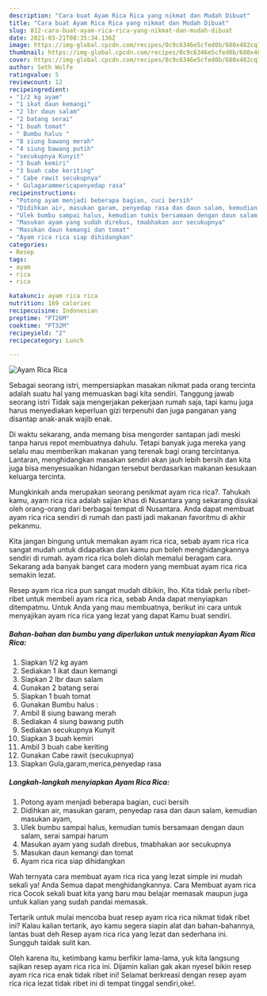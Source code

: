 ```yaml
---
description: "Cara buat Ayam Rica Rica yang nikmat dan Mudah Dibuat"
title: "Cara buat Ayam Rica Rica yang nikmat dan Mudah Dibuat"
slug: 812-cara-buat-ayam-rica-rica-yang-nikmat-dan-mudah-dibuat
date: 2021-03-21T08:35:34.136Z
image: https://img-global.cpcdn.com/recipes/0c9c6346e5cfed0b/680x482cq70/ayam-rica-rica-foto-resep-utama.jpg
thumbnail: https://img-global.cpcdn.com/recipes/0c9c6346e5cfed0b/680x482cq70/ayam-rica-rica-foto-resep-utama.jpg
cover: https://img-global.cpcdn.com/recipes/0c9c6346e5cfed0b/680x482cq70/ayam-rica-rica-foto-resep-utama.jpg
author: Seth Wolfe
ratingvalue: 5
reviewcount: 12
recipeingredient:
- "1/2 kg ayam"
- "1 ikat daun kemangi"
- "2 lbr daun salam"
- "2 batang serai"
- "1 buah tomat"
- " Bumbu halus "
- "8 siung bawang merah"
- "4 siung bawang putih"
- "secukupnya Kunyit"
- "3 buah kemiri"
- "3 buah cabe keriting"
- " Cabe rawit secukupnya"
- " Gulagarammericapenyedap rasa"
recipeinstructions:
- "Potong ayam menjadi beberapa bagian, cuci bersih"
- "Didihkan air, masukan garam, penyedap rasa dan daun salam, kemudian masukan ayam,"
- "Ulek bumbu sampai halus, kemudian tumis bersamaan dengan daun salam, serai sampai harum"
- "Masukan ayam yang sudah direbus, tmabhakan aor secukupnya"
- "Masukan daun kemangi dan tomat"
- "Ayam rica rica siap dihidangkan"
categories:
- Resep
tags:
- ayam
- rica
- rica

katakunci: ayam rica rica 
nutrition: 169 calories
recipecuisine: Indonesian
preptime: "PT26M"
cooktime: "PT32M"
recipeyield: "2"
recipecategory: Lunch

---
```



![Ayam Rica Rica](https://img-global.cpcdn.com/recipes/0c9c6346e5cfed0b/680x482cq70/ayam-rica-rica-foto-resep-utama.jpg)

Sebagai seorang istri, mempersiapkan masakan nikmat pada orang tercinta adalah suatu hal yang memuaskan bagi kita sendiri. Tanggung jawab seorang istri Tidak saja mengerjakan pekerjaan rumah saja, tapi kamu juga harus menyediakan keperluan gizi terpenuhi dan juga panganan yang disantap anak-anak wajib enak.

Di waktu  sekarang, anda memang bisa mengorder santapan jadi meski tanpa harus repot membuatnya dahulu. Tetapi banyak juga mereka yang selalu mau memberikan makanan yang terenak bagi orang tercintanya. Lantaran, menghidangkan masakan sendiri akan jauh lebih bersih dan kita juga bisa menyesuaikan hidangan tersebut berdasarkan makanan kesukaan keluarga tercinta. 



Mungkinkah anda merupakan seorang penikmat ayam rica rica?. Tahukah kamu, ayam rica rica adalah sajian khas di Nusantara yang sekarang disukai oleh orang-orang dari berbagai tempat di Nusantara. Anda dapat membuat ayam rica rica sendiri di rumah dan pasti jadi makanan favoritmu di akhir pekanmu.

Kita jangan bingung untuk memakan ayam rica rica, sebab ayam rica rica sangat mudah untuk didapatkan dan kamu pun boleh menghidangkannya sendiri di rumah. ayam rica rica boleh diolah memalui beragam cara. Sekarang ada banyak banget cara modern yang membuat ayam rica rica semakin lezat.

Resep ayam rica rica pun sangat mudah dibikin, lho. Kita tidak perlu ribet-ribet untuk membeli ayam rica rica, sebab Anda dapat menyiapkan ditempatmu. Untuk Anda yang mau membuatnya, berikut ini cara untuk menyajikan ayam rica rica yang lezat yang dapat Kamu buat sendiri.

<!--inarticleads1-->

##### Bahan-bahan dan bumbu yang diperlukan untuk menyiapkan Ayam Rica Rica:

1. Siapkan 1/2 kg ayam
1. Sediakan 1 ikat daun kemangi
1. Siapkan 2 lbr daun salam
1. Gunakan 2 batang serai
1. Siapkan 1 buah tomat
1. Gunakan  Bumbu halus :
1. Ambil 8 siung bawang merah
1. Sediakan 4 siung bawang putih
1. Sediakan secukupnya Kunyit
1. Siapkan 3 buah kemiri
1. Ambil 3 buah cabe keriting
1. Gunakan  Cabe rawit (secukupnya)
1. Siapkan  Gula,garam,merica,penyedap rasa




<!--inarticleads2-->

##### Langkah-langkah menyiapkan Ayam Rica Rica:

1. Potong ayam menjadi beberapa bagian, cuci bersih
1. Didihkan air, masukan garam, penyedap rasa dan daun salam, kemudian masukan ayam,
1. Ulek bumbu sampai halus, kemudian tumis bersamaan dengan daun salam, serai sampai harum
1. Masukan ayam yang sudah direbus, tmabhakan aor secukupnya
1. Masukan daun kemangi dan tomat
1. Ayam rica rica siap dihidangkan




Wah ternyata cara membuat ayam rica rica yang lezat simple ini mudah sekali ya! Anda Semua dapat menghidangkannya. Cara Membuat ayam rica rica Cocok sekali buat kita yang baru mau belajar memasak maupun juga untuk kalian yang sudah pandai memasak.

Tertarik untuk mulai mencoba buat resep ayam rica rica nikmat tidak ribet ini? Kalau kalian tertarik, ayo kamu segera siapin alat dan bahan-bahannya, lantas buat deh Resep ayam rica rica yang lezat dan sederhana ini. Sungguh taidak sulit kan. 

Oleh karena itu, ketimbang kamu berfikir lama-lama, yuk kita langsung sajikan resep ayam rica rica ini. Dijamin kalian gak akan nyesel bikin resep ayam rica rica enak tidak ribet ini! Selamat berkreasi dengan resep ayam rica rica lezat tidak ribet ini di tempat tinggal sendiri,oke!.

